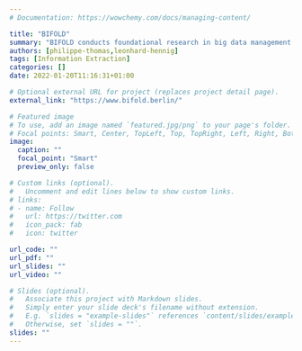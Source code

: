 ```yaml
---
# Documentation: https://wowchemy.com/docs/managing-content/

title: "BIFOLD"
summary: "BIFOLD conducts foundational research in big data management and machine learning, as well as its intersection, to educate future talent, and create high-impact knowledge exchange. The Berlin Institute for the Foundations of Learning and Data (BIFOLD), has evolved in 2019 from the merger of two national Artificial Intelligence Competence Centers: the Berlin Big Data Center (BBDC) and the Berlin Center for Machine Learning (BZML). Embedded in the vibrant Berlin metropolitan area, BIFOLD provides an outstanding scientific environment and numerous collaboration opportunities for national and international researchers. BIFOLD offers a broad range of research topics as well as a platform for interdisciplinary research and knowledge exchange with the sciences and humanities, industry, startups and society. Within BIFOLD, DFKI SLT conducts research in Clinical AI, specifically addressing the task of Pharmacovigilance. Pharmacovigilance is concerned with the assessment and prevention of adverse drug reactions (ADR) in pharmaceutical products. As the level of medication is generally raising all over the world, the potential risk of unwanted side effects, such as ADRs, is constantly increasing. Patients exchange views in their own language as 'experts in their own right,' in social media and disease-specific forums. Our project addresses the detection and extraction of ADR from medical forums and social media across different languages using cross-lingual transfer learning in combination with external knowledge sources."
authors: [philippe-thomas,leonhard-hennig]
tags: [Information Extraction]
categories: []
date: 2022-01-20T11:16:31+01:00

# Optional external URL for project (replaces project detail page).
external_link: "https://www.bifold.berlin/"

# Featured image
# To use, add an image named `featured.jpg/png` to your page's folder.
# Focal points: Smart, Center, TopLeft, Top, TopRight, Left, Right, BottomLeft, Bottom, BottomRight.
image:
  caption: ""
  focal_point: "Smart"
  preview_only: false

# Custom links (optional).
#   Uncomment and edit lines below to show custom links.
# links:
# - name: Follow
#   url: https://twitter.com
#   icon_pack: fab
#   icon: twitter

url_code: ""
url_pdf: ""
url_slides: ""
url_video: ""

# Slides (optional).
#   Associate this project with Markdown slides.
#   Simply enter your slide deck's filename without extension.
#   E.g. `slides = "example-slides"` references `content/slides/example-slides.md`.
#   Otherwise, set `slides = ""`.
slides: ""
---
```

